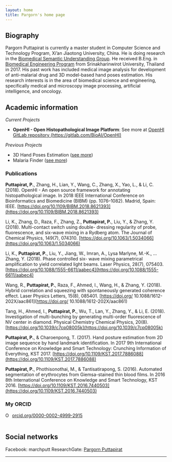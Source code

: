 ```yaml
---
layout: home
title: Pargorn's home page
---
```


## Biography
Pargorn Puttapirat is currently a master student in Computer Science and Technology Program, Xi’an Jiaotong University, China. He is doing research in the [Biomedical Semantic Understanding Group](http://chenli.group). He received B.Eng. in [Biomedical Engineering Program](http://bme.eng.swu.ac.th/) from Srinakharinwirot University, Thailand in 2017. His past work has included medical image analysis for development of anti-malarial drug and 3D model-based hand poses estimation. His research interests is in the area of biomedical science and engineering, specifically medical and microscopy image processing, artificial intelligence, and oncology. 

## Academic information
_Current Projects_
- **OpenHI - Open Histopathological Image Platform**: 
  See more at [OpenHI GitLab repository (https://gitlab.com/BioAI/OpenHI)](https://gitlab.com/BioAI/OpenHI)

_Previous Projects_
- 3D Hand Poses Estimation ([see more](/3dhand/))
- Malaria Finder ([see more](/malariafinder/))

### Publications
**Puttapirat, P.**, Zhang, H., Lian, Y., Wang, C., Zhang, X., Yao, L., & Li, C. (2018). OpenHI - An open source framework for annotating histopathological image. In 2018 IEEE International Conference on Bioinformatics and Biomedicine (BIBM) (pp. 1076–1082). Madrid, Spain: IEEE. [https://doi.org/10.1109/BIBM.2018.8621393](https://doi.org/10.1109/BIBM.2018.8621393)

Li, K., Zhang, D., Raza, F., Zhang, Z., **Puttapirat, P.**, Liu, Y., & Zhang, Y. (2018). Multi-contact switch using double- dressing regularity of probe, fluorescence, and six-wave mixing in a Rydberg atom. The Journal of Chemical Physics, 149(7), 074310. [https://doi.org/10.1063/1.5034066](https://doi.org/10.1063/1.5034066)

Li, K., **Puttapirat, P.**, Liu, Y., Jiang, W., Imran, A., Lysa Marlyne, M.-K., ... Zhang, Y. (2018). Phase controlled six- wave mixing parametrical amplification to yield correlated light beams. Laser Physics, 28(7), 075403. [https://doi.org/10.1088/1555-6611/aabec4](https://doi.org/10.1088/1555-6611/aabec4)

Wang, R., **Puttapirat, P.**, Raza, F., Ahmed, I., Wang, H., & Zhang, Y. (2018). Hybrid correlation and squeezing with spontaneously generated coherence effect. Laser Physics Letters, 15(8), 085401. [https://doi.org/ 10.1088/1612-202X/aac861](https://doi.org/ 10.1088/1612-202X/aac861)

Tang, H., Ahmed, I., **Puttapirat, P.**, Wu, T., Lan, Y., Zhang, Y., & Li, E. (2018). Investigation of multi-bunching by generating multi-order fluorescence of NV center in diamond. Physical Chemistry Chemical Physics, 20(8). [https://doi.org/10.1039/c7cp08005k](https://doi.org/10.1039/c7cp08005k)

**Puttapirat, P.**, & Charoenpong, T. (2017). Hand posture estimation from 2D image sequence by hand landmark identification. In 2017 9th International Conference on Knowledge and Smart Technology: Crunching Information of Everything, KST 2017. [https://doi.org/10.1109/KST.2017.7886088](https://doi.org/10.1109/KST.2017.7886088)

**Puttapirat, P.**, Phothisonothai, M., & Tantisatirapong, S. (2016). Automated segmentation of erythrocytes from Giemsa-stained thin blood films. In 2016 8th International Conference on Knowledge and Smart Technology, KST 2016. [https://doi.org/10.1109/KST.2016.7440503](https://doi.org/10.1109/KST.2016.7440503)

### My ORCID
<div itemscope itemtype="https://schema.org/Person"><a itemprop="sameAs" content="https://orcid.org/0000-0002-4999-2915" href="https://orcid.org/0000-0002-4999-2915" target="orcid.widget" rel="noopener noreferrer" style="vertical-align:top;"><img src="https://orcid.org/sites/default/files/images/orcid_16x16.png" style="width:1em;margin-right:.5em;" alt="ORCID iD icon">orcid.org/0000-0002-4999-2915</a></div>
<br />

## Social networks
Facebook: marchputt
ResearchGate: [Pargorn Puttapirat](https://www.researchgate.net/profile/Pargorn_Puttapirat)

-----
